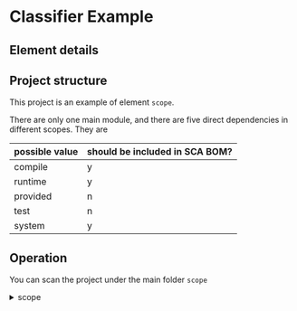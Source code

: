 #  Classifier Example

## Element details

## Project structure

This project is an example of element `scope`.

There are only one main module, and there are five direct dependencies in different scopes. They are

| possible value | should be included in SCA BOM? |
| -------------- | ------------------------------ |
| compile       | y                              |
| runtime       | y                              |
| provided      | n                              |
| test          | n                              |
| system        | y                              |


## Operation

You can scan the project under the main folder `scope` 

<details>
<summary>scope</summary>
<pre>
com.sca.benchmark:scope:jar:1.0-SNAPSHOT
+- org.springframework:spring-web:jar:5.3.7:compile
|  +- org.springframework:spring-beans:jar:5.3.7:compile
|  \- org.springframework:spring-core:jar:5.3.7:compile
|     \- org.springframework:spring-jcl:jar:5.3.7:compile
\- javax.servlet.jsp:jsp-api:jar:2.1:runtime
</pre>
</details>